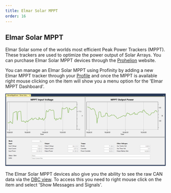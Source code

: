 ```yaml
---
title: Elmar Solar MPPT
order: 16
---
```


## Elmar Solar MPPT

Elmar Solar some of the worlds most efficient Peak Power Trackers (MPPT).  These trackers are used to optimize the power output of Solar Arrays.  You can purchase Elmar Solar MPPT devices through the [Prohelion](https://www.prohelion.com) website.

You can manage an Elmar Solar MPPT using Profinity by adding a new Elmar MPPT tracker through your [Profile](10_Profiles.md) and once the MPPT is available right mouse clicking on the item will show you a menu option for the 'Elmar MPPT Dashboard'.

![Elmar Solar MPPT](images/elmar_mppt.png)

The Elmar Solar MPPT devices also give you the ability to see the raw CAN data via the [DBC view](40_CAN_Bus_DBC.md).  To access this you need to right mouse click on the item and select 'Show Messages and Signals'.
